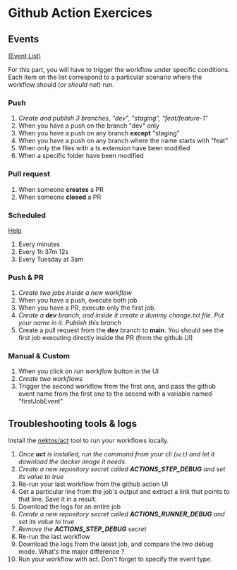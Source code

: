 # Github Action Exercices

## Events
[(Event List)](https://docs.github.com/en/actions/using-workflows/events-that-trigger-workflows)

For this part, you will have to trigger the workflow under specific conditions. Each item on the list correspond to a particular scenario where the workflow should (*or should not*) run.

### Push
1. *Create and publish 3 branches, "dev", "staging", "feat/feature-1"*
3. When you have a push on the branch "dev" only
4. When you have a push on any branch **except** "staging"
5. When you have a push on any branch where the name starts with "feat"
6. When only the files with a ts extension have been modified
7. When a specific folder have been modified


### Pull request
1. When someone **creates** a PR
2. When someone **closed** a PR

### Scheduled
[Help](https://crontab.guru)
1. Every minutes
2. Every 1h 37m 12s
3. Every Tuesday at 3am

### Push & PR
1. *Create two jobs inside a new workflow*
2. When you have a push, execute both job
3. When you have a PR, execute only the first job.
4. *Create a **dev** branch, and inside it create a dummy change.txt file. Put your name in it. Publish this branch*
5. Create a pull request from the **dev** branch to **main**. You should see the first job executing directly inside the PR (from the github UI)

### Manual & Custom
1. When you click on *run workflow* button in the UI
2. *Create two workflows*
3. Trigger the second workflow from the first one, and pass the github event name from the first one to the second with a variable named "firstJobEvent"

## Troubleshooting tools & logs
Install the [nektos/act](https://github.com/nektos/act) tool to run your workflows locally.

1. *Once **act** is installed, run the command from your cli (`act`) and let it download the docker image it needs.*
2. *Create a new repository secret called **ACTIONS_STEP_DEBUG** and set its value to true*
3. Re-run your last workflow from the github action UI
4. Get a particular line from the job's output and extract a link that points to that line. Save it in a result.
5. Download the logs for an entire job
6. *Create a new repository secret called **ACTIONS_RUNNER_DEBUG** and set its value to true*
7. *Remove the **ACTIONS_STEP_DEBUG** secret*
8. Re-run the last workflow
9. Download the logs from the latest job, and compare the two debug mode. What's the major difference ?
10. Run your workflow with act. Don't forget to specify the event type.


